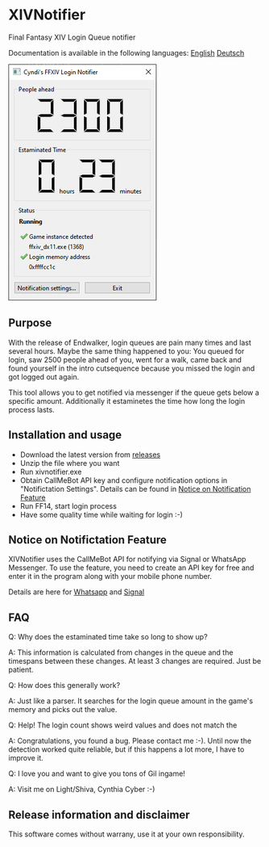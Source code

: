# XIVNotifier

Final Fantasy XIV Login Queue notifier

Documentation is available in the following languages: [English](README.md) [Deutsch](README.de.md)

![Screenshot](screenshot2.png)

## Purpose

With the release of Endwalker, login queues are pain many times and last several hours. Maybe the same thing happened to you: You queued for login, saw 2500 people ahead of you, went for a walk, came back and found yourself in the intro cutsequence because you missed the login and got logged out again.

This tool allows you to get notified via messenger if the queue gets below a specific amount. Additionally it estaminetes the time how long the login process lasts.

## Installation and usage

* Download the latest version from [releases](https://github.com/vlohacks/XIVNotifier/releases/)
* Unzip the file where you want
* Run xivnotifier.exe
* Obtain CallMeBot API key and configure notification options in "Notifictation Settings". Details can be found in [Notice on Notification Feature](#notice-on-notification-feature)
* Run FF14, start login process
* Have some quality time while waiting for login :-)

## Notice on Notifictation Feature

XIVNotifier uses the CallMeBot API for notifying via Signal or WhatsApp Messenger. To use the feature, you need to create an API key for free and enter it in the program along with your mobile phone number. 

Details are here for [Whatsapp](https://www.callmebot.com/blog/free-api-whatsapp-messages/) and [Signal](https://www.callmebot.com/blog/free-api-signal-send-messages/)

## FAQ
Q: Why does the estaminated time take so long to show up?

A: This information is calculated from changes in the queue and the timespans between these changes. At least 3 changes are required. Just be patient.

Q: How does this generally work?

A: Just like a parser. It searches for the login queue amount in the game's memory and picks out the value.

Q: Help! The login count shows weird values and does not match the 

A: Congratulations, you found a bug. Please contact me :-). Until now the detection worked quite reliable, but if this happens a lot more, I have to improve it.

Q: I love you and want to give you tons of Gil ingame!

A: Visit me on Light/Shiva, Cynthia Cyber :-)

## Release information and disclaimer

This software comes without warrany, use it at your own responsibility.

